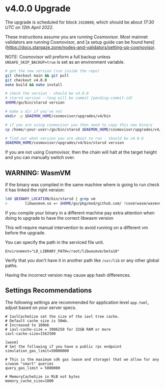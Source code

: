 # v4.0.0 Upgrade

The upgrade is scheduled for block `2410800`, which should be about _17:30 UTC on 12th April 2022_.

These instructions assume you are running Cosmovisor. Most mainnet validators are running Cosmovisor, and [a setup guide can be found here](https://docs.stargaze.zone/nodes-and-validators/setting-up-cosmovisor.

NOTE: Cosmovisor will preform a full backup unless `UNSAFE_SKIP_BACKUP=true` is set as an environment variable.

```bash
# get the new version (run inside the repo)
git checkout main && git pull
git checkout v4.0.0
make build && make install

# check the version - should be v4.0.0
# starsd version --long will be commit [pending-commit-id]
$HOME/go/bin/starsd version

# make a dir if you've not
mkdir -p $DAEMON_HOME/cosmovisor/upgrades/v4/bin

# if you are using cosmovisor you then need to copy this new binary
cp /home/<your-user>/go/bin/starsd $DAEMON_HOME/cosmovisor/upgrades/v4/bin

# find out what version you are about to run - should be v4.0.0
$DAEMON_HOME/cosmovisor/upgrades/v4/bin/starsd version

```

If you are not using Cosmovisor, then the chain will halt at the target height and you can manually switch over.

## WARNING: WasmVM 

If the binary was compiled in the same machine where is going to run check it has linked the right version:
```bash
ldd $BINARY_LOCATION/bin/starsd | grep vm
>        libwasmvm.so => $HOME/go/pkg/mod/github.com/ !cosm!wasm/wasmvm@v1.0.0-beta10/api/libwasmvm.so (0x00007fadbf749000)

 ```


If you compile your binary in a different machine pay extra attention when doing to upgrade to have the correct libwasm version

This will require manual intervention to avoid running on a different vm before the upgrade.

You can specify the path in the serviced file unit.

```
Environment="LD_LIBRARY_PATH=/root/libwasmvm/beta10"
```

Verify that you don't have it in another path like `/usr/lib` or any other global paths.

Having the incorrect version may cause app hash differences.

## Settings Recommendations

The following settings are recommended for application level `app.toml`, adjust based on your server specs.

```
# IavlCacheSize set the size of the iavl tree cache.
# Default cache size is 50mb.
# Increased to 100mb
# iavl-cache-size = 3906250 for 32GB RAM or more
iavl-cache-size=1562500

[wasm]
# Set the following if you have a public rpc endpoint
simulation_gas_limit=50000000

# This is the maximum sdk gas (wasm and storage) that we allow for any x/wasm "smart" queries
query_gas_limit = 5000000

# MemoryCacheSize in MiB not bytes
memory_cache_size=1000
```
